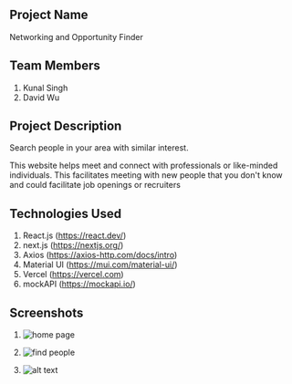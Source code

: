 ## Project Name

Networking and Opportunity Finder

## Team Members

1. Kunal Singh
2. David Wu

## Project Description

Search people in your area with similar interest.

This website helps meet and connect with professionals or like-minded individuals. This facilitates meeting with new people that you don't know and could facilitate job openings or recruiters

## Technologies Used

1. React.js (https://react.dev/)
2. next.js (https://nextjs.org/)
3. Axios (https://axios-http.com/docs/intro)
4. Material UI (https://mui.com/material-ui/)
5. Vercel (https://vercel.com)
6. mockAPI (https://mockapi.io/)

## Screenshots

1. ![home page](<Screenshot 2024-02-18 at 7.08.35 PM.png>)

2. ![find people](<Screenshot 2024-02-18 at 7.09.39 PM.png>)

3. ![alt text](<Screenshot 2024-02-18 at 7.10.29 PM.png>)
